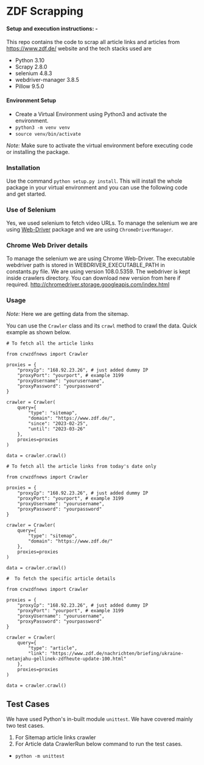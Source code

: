 # ZDF Scrapping

#### Setup and execution instructions: - 

This repo contains the code to scrap all article links and articles from https://www.zdf.de/ website and the tech stacks used are
- Python 3.10  
- Scrapy 2.8.0
- selenium 4.8.3
- webdriver-manager 3.8.5
- Pillow 9.5.0


#### Environment Setup

- Create a Virtual Environment using Python3 and activate the environment.
- `python3 -m venv venv`
- `source venv/bin/activate`

*Note:* Make sure to activate the virtual environment before executing code or installing the package.

### Installation

Use the command `python setup.py install`. This will install the whole package in your virtual environment and you can use the following code and get started.
### Use of Selenium

Yes, we used selenium to fetch video URLs. To manage the selenium we are using [Web-Driver](https://pypi.org/project/webdriver-manager/) package and we are using `ChromeDriverManager`.

### Chrome Web Driver details
To manage the selenium we are using Chrome Web-Driver. The executable webdriver path is stored in WEBDRIVER_EXECUTABLE_PATH in constants.py file. We are using version 108.0.5359.
The webdriver is kept inside crawlers directory.
You can download new version from here if required. http://chromedriver.storage.googleapis.com/index.html

### Usage

*Note:* Here we are getting data from the sitemap.

You can use the `Crawler` class and its `crawl` method to crawl the data.
Quick example as shown below.
```
# To fetch all the article links

from crwzdfnews import Crawler

proxies = {
    "proxyIp": "168.92.23.26", # just added dummy IP
    "proxyPort": "yourport", # example 3199
    "proxyUsername": "yourusername",
    "proxyPassword": "yourpassword"
}

crawler = Crawler(
    query={
        "type": "sitemap",
        "domain": "https://www.zdf.de/",
        "since": "2023-02-25",
        "until": "2023-03-26"
    },
    proxies=proxies
)

data = crawler.crawl()
```
```
# To fetch all the article links from today's date only

from crwzdfnews import Crawler

proxies = {
    "proxyIp": "168.92.23.26", # just added dummy IP
    "proxyPort": "yourport", # example 3199
    "proxyUsername": "yourusername",
    "proxyPassword": "yourpassword"
}

crawler = Crawler(
    query={
        "type": "sitemap",
        "domain": "https://www.zdf.de/"
    },
    proxies=proxies
)

data = crawler.crawl()
```

```
#  To fetch the specific article details

from crwzdfnews import Crawler

proxies = {
    "proxyIp": "168.92.23.26", # just added dummy IP
    "proxyPort": "yourport", # example 3199
    "proxyUsername": "yourusername",
    "proxyPassword": "yourpassword"
}

crawler = Crawler(
    query={
        "type": "article",
        "link": "https://www.zdf.de/nachrichten/briefing/ukraine-netanjahu-gellinek-zdfheute-update-100.html"
    },
    proxies=proxies
)

data = crawler.crawl()
```

## Test Cases
We have used Python's in-built module `unittest`.
We have covered mainly two test cases.
1. For Sitemap article links crawler
2. For Article data CrawlerRun below command to run the test cases.
- `python -m unittest`